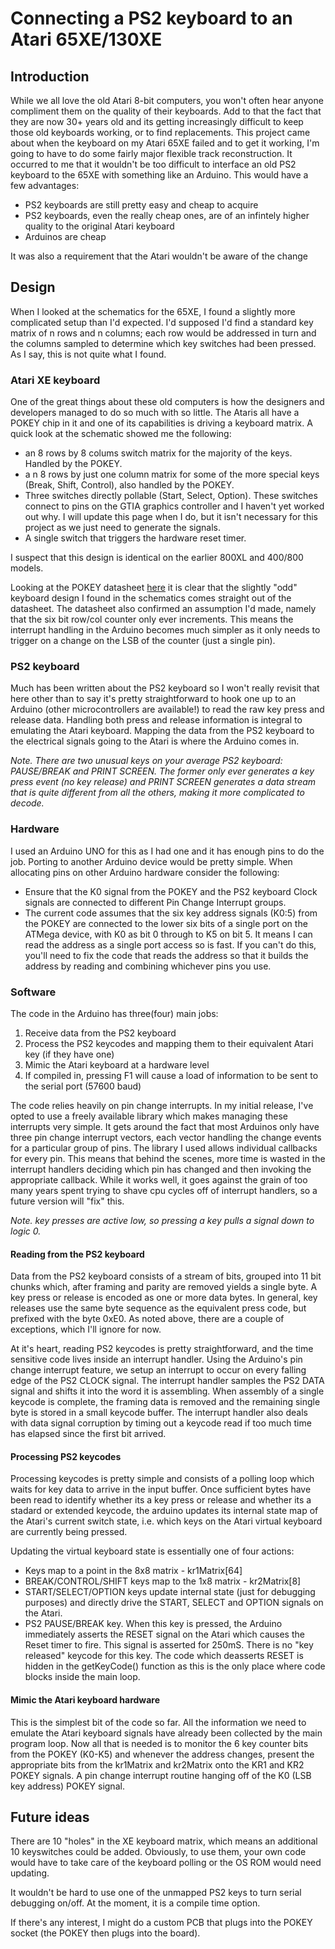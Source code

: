 # Connecting a PS2 keyboard to an Atari 65XE/130XE

## Introduction
While we all love the old Atari 8-bit computers, you won't often hear anyone
compliment them on the quality of their keyboards. Add to that the fact that
they are now 30+ years old and its getting increasingly difficult to keep
those old keyboards working, or to find replacements. This project came about
when the keyboard on my Atari 65XE failed and to get it working, I'm going
to have to do some fairly major flexible track reconstruction. It occurred
to me that it wouldn't be too difficult to interface an old PS2 keyboard
to the 65XE with something like an Arduino. This would have a few advantages:

 - PS2 keyboards are still pretty easy and cheap to acquire
 - PS2 keyboards, even the really cheap ones, are of an infintely higher quality to the original Atari keyboard
 - Arduinos are cheap

It was also a requirement that the Atari wouldn't be aware of the change

## Design
When I looked at the schematics for the 65XE, I found a slightly more
complicated setup than I'd expected. I'd supposed I'd find a standard key
matrix of n rows and n columns; each row would be addressed in turn and
the columns sampled to determine which key switches had been pressed.
As I say, this is not quite what I found.

### Atari XE keyboard
One of the great things about these old computers is how the designers and
developers managed to do so much with so little. The Ataris all have a
POKEY chip in it and one of its capabilities is driving a keyboard matrix.
A quick look at the schematic showed me the following:

 - an 8 rows by 8 colums switch matrix for the majority of the keys. Handled by the POKEY.
 - a n 8 rows by just one column matrix for some of the more special keys (Break, Shift, Control), also handled by the POKEY.
 - Three switches directly pollable (Start, Select, Option). These switches connect to pins on the GTIA graphics controller and I haven't yet worked out why. I will update this page when I do, but it isn't necessary for this project as we just need to generate the signals.
 - A single switch that triggers the hardware reset timer.
 
I suspect that this design is identical on the earlier 800XL and 400/800 models.

Looking at the POKEY datasheet [here](http://krap.pl/mirrorz/atari/homepage.ntlworld.com/kryten_droid/Atari/800XL/atari_hw/pokey.htm)
it is clear that the slightly "odd" keyboard design I found in the schematics
comes straight out of the datasheet. The datasheet also confirmed an
assumption I'd made, namely that the six bit row/col counter only ever increments.
This means the interrupt handling in the Arduino becomes much simpler as it only
needs to trigger on a change on the LSB of the counter (just a single pin).

### PS2 keyboard
Much has been written about the PS2 keyboard so I won't really revisit that here
other than to say it's pretty straightforward to hook one up to an Arduino
(other microcontrollers are available!) to read the raw key press and release
data. Handling both press and release information is integral to emulating
the Atari keyboard. Mapping the data from the PS2 keyboard to the electrical
signals going to the Atari is where the Arduino comes in.

_Note. There are two unusual keys on your average PS2 keyboard: PAUSE/BREAK and
PRINT SCREEN. The former only ever generates a key press event (no key release)
and PRINT SCREEN generates a data stream that is quite different from all the
others, making it more complicated to decode._

### Hardware
I used an Arduino UNO for this as I had one and it has enough pins to do the job. Porting
to another Arduino device would be pretty simple. When allocating pins on other Arduino hardware
consider the following:

 * Ensure that the K0 signal from the POKEY and the PS2 keyboard Clock signals are connected to different Pin Change Interrupt groups.
 * The current code assumes that the six key address signals (K0:5) from the POKEY are connected to the lower six bits of a single port on the ATMega device, with K0 as bit 0 through to K5 on bit 5. It means I can read the address as a single port access so is fast. If you can't do this, you'll need to fix the code that reads the address so that it builds the address by reading and combining whichever pins you use.
 
### Software
The code in the Arduino has three(four) main jobs:

 1. Receive data from the PS2 keyboard
 1. Process the PS2 keycodes and mapping them to their equivalent Atari key (if they have one)
 1. Mimic the Atari keyboard at a hardware level
 1. If compiled in, pressing F1 will cause a load of information to be sent to the serial port (57600 baud)

The code relies heavily on pin change interrupts. In my initial release, I've opted to
use a freely available library which makes managing these interrupts very simple. It
gets around the fact that most Arduinos only have three pin change interrupt vectors, each
vector handling the change events for a particular group of pins. The library I used allows
individual callbacks for every pin. This means that behind the scenes, more time is wasted
in the interrupt handlers deciding which pin has changed and then invoking the appropriate
callback. While it works well, it goes against the grain of too many years spent trying to
shave cpu cycles off of interrupt handlers, so a future version will "fix" this.

_Note. key presses are active low, so pressing a key pulls a signal down to logic 0._

#### Reading from the PS2 keyboard
Data from the PS2 keyboard consists of a stream of bits, grouped into 11 bit chunks which,
after framing and parity are removed yields a single byte. A key press or release is encoded
as one or more data bytes. In general, key releases use the same byte sequence as the
equivalent press code, but prefixed with the byte 0xE0. As noted above,
there are a couple of exceptions, which I'll ignore for now.

At it's heart, reading PS2 keycodes is pretty straightforward, and the time sensitive code
lives inside an interrupt handler. Using the Arduino's pin change interrupt feature, we
setup an interrupt to occur on every falling edge of the PS2 CLOCK signal. The interrupt
handler samples the PS2 DATA signal and shifts it into the word it is assembling. When
assembly of a single keycode is complete, the framing data is removed and the remaining
single byte is stored in a small keycode buffer. The interrupt handler also deals with
data signal corruption by timing out a keycode read if too much time has elapsed since
the first bit arrived.

#### Processing PS2 keycodes
Processing keycodes is pretty simple and consists of a polling loop which waits for
key data to arrive in the input buffer. Once sufficient bytes have been read to identify
whether its a key press or release and whether its a stadard or extended keycode, the arduino
updates its internal state map of the Atari's current switch state, i.e. which keys on
the Atari virtual keyboard are currently being pressed.

Updating the virtual keyboard state is essentially one of four actions:
 * Keys map to a point in the 8x8 matrix - kr1Matrix[64]
 * BREAK/CONTROL/SHIFT keys map to the 1x8 matrix - kr2Matrix[8]
 * START/SELECT/OPTION keys update internal state (just for debugging purposes) and directly drive the START, SELECT and OPTION signals on the Atari.
 * PS2 PAUSE/BREAK key. When this key is pressed, the Arduino immediately
asserts the RESET signal on the Atari which causes the Reset timer to fire. This signal
is asserted for 250mS. There is no "key released" keycode for this key. The code
which deasserts RESET is hidden in the getKeyCode() function as this is the only
place where code blocks inside the main loop.


#### Mimic the Atari keyboard hardware
This is the simplest bit of the code so far. All the information we need to emulate
the Atari keyboard signals have already been collected by the main program loop. Now
all that is needed is to monitor the 6 key counter bits from the POKEY (K0-K5) and
whenever the address changes, present the appropriate bits from the kr1Matrix and
kr2Matrix onto the KR1 and KR2 POKEY signals. A pin change interrupt routine hanging
off of the K0 (LSB key address) POKEY signal.

## Future ideas
There are 10 "holes" in the XE keyboard matrix, which means an additional 10 keyswitches
could be added. Obviously, to use them, your own code would have to take care of the
keyboard polling or the OS ROM would need updating.

It wouldn't be hard to use one of the unmapped PS2 keys to turn serial debugging on/off.
At the moment, it is a compile time option.

If there's any interest, I might do a custom PCB that plugs into the POKEY socket
(the POKEY then plugs into the board).
